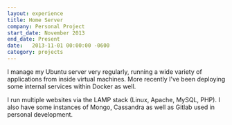 ```yaml
---
layout: experience
title: Home Server
company: Personal Project
start_date: November 2013
end_date: Present
date:   2013-11-01 00:00:00 -0600
category: projects
---
```

I manage my Ubuntu server very regularly, running a wide variety of applications from inside virtual machines. More recently I've been deploying some internal services within Docker as well.

I run multiple websites via the LAMP stack (Linux, Apache, MySQL, PHP). I also have some instances of Mongo, Cassandra as well as Gitlab used in personal development.
